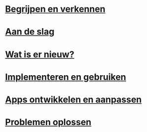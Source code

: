 # [Begrijpen en verkennen](/intune/understand-explore/introduction-to-microsoft-intune)
# [Aan de slag](/intune/get-started/get-started)
# [Wat is er nieuw?](/intune/whats-new/whats-new-in-microsoft-intune)
<!-- # [Plan and Design](/intune/plan-design/ways-to-do-enterprise-mobility) -->
# [Implementeren en gebruiken](/intune/deploy-use/overview-of-device-and-app-lifecycles-in-microsoft-intune)
# [Apps ontwikkelen en aanpassen](/intune/develop/intune-app-sdk)
# [Problemen oplossen](/intune/troubleshoot/general-troubleshooting-tips-for-microsoft-intune)


<!--HONumber=Nov16_HO4-->


